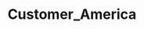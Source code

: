 ---  
schema: Customer_America,Customer_America,Customer_America,Customer_America,Customer_America,Customer_America,Customer_America,Customer_America,Customer_America,Customer_America,Customer_America,Customer_America,Customer_America  
title: Customer_America  
organization: Sample Department  
notes: Used in 14 lineage(s)  
resources:  
  - name: Customer_America 
    url: abfs://system/Customer_America 
    format : parquet  
license: None  
category:
  - Education  
maintainer: User  
maintainer_email: UserMail  
---